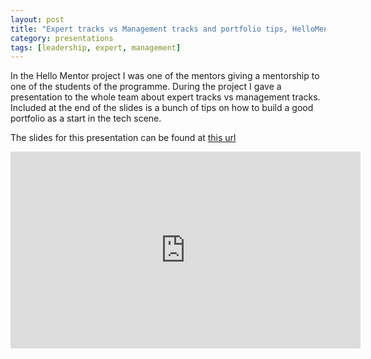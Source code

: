```yaml
---
layout: post
title: "Expert tracks vs Management tracks and portfolio tips, HelloMentor meetup at Lifely"
category: presentations
tags: [leadership, expert, management]
---
```

In the Hello Mentor project I was one of the mentors giving a mentorship to one of the students of the programme. During the project I gave a presentation to the whole team about expert tracks vs management tracks. Included at the end of the slides is a bunch of tips on how to build a good portfolio as a start in the tech scene.

The slides for this presentation can be found at [this url](https://files.lifely.nl/hello-mentor-expert-tracks-vs-management-tracks-and-portfolio.pdf)

<iframe width="560" height="315" src="https://www.youtube.com/embed/QQDQo39DbNw" frameborder="0" allow="accelerometer; autoplay; encrypted-media; gyroscope; picture-in-picture" allowfullscreen></iframe>
